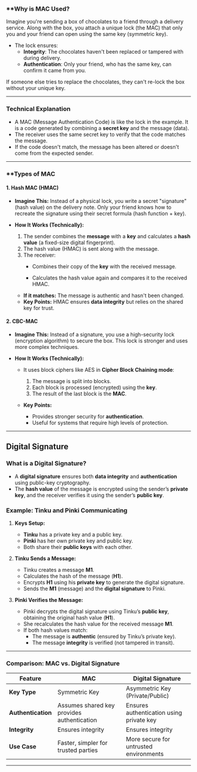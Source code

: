 ### **Why is MAC Used?

Imagine you're sending a box of chocolates to a friend through a delivery service. Along with the box, you attach a unique lock (the MAC) that only you and your friend can open using the same key (symmetric key).

- The lock ensures:
    - **Integrity**: The chocolates haven't been replaced or tampered with during delivery.
    - **Authentication**: Only your friend, who has the same key, can confirm it came from you.

If someone else tries to replace the chocolates, they can't re-lock the box without your unique key.

---

### **Technical Explanation**

- A MAC (Message Authentication Code) is like the lock in the example. It is a code generated by combining a **secret key** and the message (data).
- The receiver uses the same secret key to verify that the code matches the message.
- If the code doesn't match, the message has been altered or doesn't come from the expected sender.

---

### **Types of MAC 

#### **1. Hash MAC (HMAC)**

- **Imagine This:** Instead of a physical lock, you write a secret "signature" (hash value) on the delivery note. Only your friend knows how to recreate the signature using their secret formula (hash function + key).
    
- **How It Works (Technically):**
    
    1. The sender combines the **message** with a **key** and calculates a **hash value** (a fixed-size digital fingerprint).
    2. The hash value (HMAC) is sent along with the message.
    3. The receiver:
        - Combines their copy of the **key** with the received message.
            
        - Calculates the hash value again and compares it to the received HMAC.
            
    
    - **If it matches:** The message is authentic and hasn't been changed.
    - **Key Points:** HMAC ensures **data integrity** but relies on the shared key for trust.

#### **2. CBC-MAC**

- **Imagine This:** Instead of a signature, you use a high-security lock (encryption algorithm) to secure the box. This lock is stronger and uses more complex techniques.
    
- **How It Works (Technically):**
    
    - It uses block ciphers like AES in **Cipher Block Chaining mode**:
        
        1. The message is split into blocks.
        2. Each block is processed (encrypted) using the **key**.
        3. The result of the last block is the **MAC**.
    - **Key Points:**
        
        - Provides stronger security for **authentication**.
        - Useful for systems that require high levels of protection.

---

## **Digital Signature**

### **What is a Digital Signature?**

- A **digital signature** ensures both **data integrity** and **authentication** using public-key cryptography.
- The **hash value** of the message is encrypted using the sender’s **private key**, and the receiver verifies it using the sender’s **public key**.

### **Example: Tinku and Pinki Communicating**

1. **Keys Setup:**
    
    - **Tinku** has a private key and a public key.
    - **Pinki** has her own private key and public key.
    - Both share their **public keys** with each other.
2. **Tinku Sends a Message:**
    
    - Tinku creates a message **M1**.
    - Calculates the hash of the message (**H1**).
    - Encrypts **H1** using his **private key** to generate the digital signature.
    - Sends the **M1** (message) and the **digital signature** to Pinki.
3. **Pinki Verifies the Message:**
    
    - Pinki decrypts the digital signature using Tinku’s **public key**, obtaining the original hash value (**H1**).
    - She recalculates the hash value for the received message **M1**.
    - If both hash values match:
        - The message is **authentic** (ensured by Tinku’s private key).
        - The message **integrity** is verified (not tampered in transit).

---

### **Comparison: MAC vs. Digital Signature**

|Feature|**MAC**|**Digital Signature**|
|---|---|---|
|**Key Type**|Symmetric Key|Asymmetric Key (Private/Public)|
|**Authentication**|Assumes shared key provides authentication|Ensures authentication using private key|
|**Integrity**|Ensures integrity|Ensures integrity|
|**Use Case**|Faster, simpler for trusted parties|More secure for untrusted environments|

---
